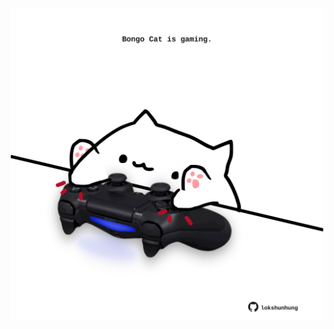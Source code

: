 <!-- built at 27/10/2024, 07:00:43 UTC -->
<p align="center">
  <img width="500" height="500" src="./ReadmeImage.svg">
</p>
